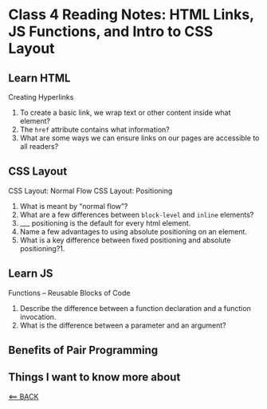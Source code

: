# Class 4 Reading Notes: HTML Links, JS Functions, and Intro to CSS Layout

## Learn HTML

Creating Hyperlinks

1. To create a basic link, we wrap text or other content inside what element?
2. The `href` attribute contains what information?
3. What are some ways we can ensure links on our pages are accessible to all readers?

## CSS Layout

CSS Layout: Normal Flow CSS Layout: Positioning

1. What is meant by “normal flow”?
2. What are a few differences between `block-level` and `inline` elements?
3. ___ positioning is the default for every html element.
4. Name a few advantages to using absolute positioning on an element.
5. What is a key difference between fixed positioning and absolute positioning?1.

## Learn JS

Functions – Reusable Blocks of Code

1. Describe the difference between a function declaration and a function invocation.
2. What is the difference between a parameter and an argument?

## Benefits of Pair Programming

## Things I want to know more about

[<== BACK](README.md)